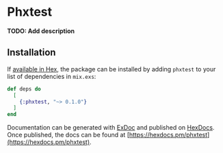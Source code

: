 # Phxtest

**TODO: Add description**

## Installation

If [available in Hex](https://hex.pm/docs/publish), the package can be installed
by adding `phxtest` to your list of dependencies in `mix.exs`:

```elixir
def deps do
  [
    {:phxtest, "~> 0.1.0"}
  ]
end
```

Documentation can be generated with [ExDoc](https://github.com/elixir-lang/ex_doc)
and published on [HexDocs](https://hexdocs.pm). Once published, the docs can
be found at [https://hexdocs.pm/phxtest](https://hexdocs.pm/phxtest).

